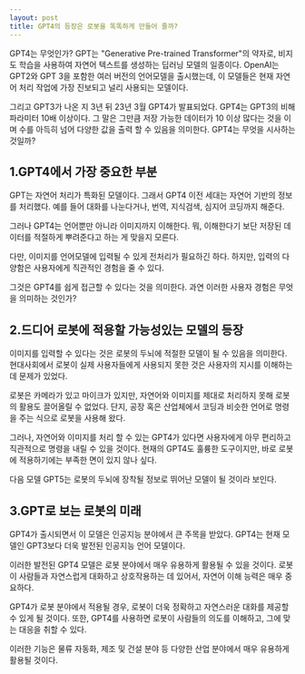 ```yaml
---
layout: post
title: GPT4의 등장은 로봇을 똑똑하게 만들어 줄까?
---
```


GPT4는 무엇인가? GPT는 "Generative Pre-trained Transformer"의 약자로, 비지도 학습을 사용하여 자연어 텍스트를 생성하는 딥러닝 모델의 일종이다. OpenAI는 GPT2와 GPT 3을 포함한 여러 버전의 언어모델을 출시했는데, 이 모델들은 현재 자연어 처리 작업에 가장 진보되고 널리 사용되는 모델이다.

그리고 GPT3가 나온 지 3년 뒤 23년 3월 GPT4가 발표되었다. GPT4는 GPT3의 비해 파라미터 10배 이상이다.
그 말은 그만큼 저장 가능한 데이터가 10 이상 많다는 것을 이며 수를 아득히 넘어 다양한 값을 출력 할 수 있음을 의미한다.
GPT4는 무엇을 시사하는 것일까? 




<h2>1.GPT4에서 가장 중요한 부분</h2>
GPT는 자연어 처리가 특화된 모델이다. 그래서 GPT4 이전 세대는 자연어 기반의 정보를 처리했다.
예를 들어 대화를 나눈다거나, 번역, 지식검색, 심지어 코딩까지 해준다.

그러나 GPT4는 언어뿐만 아니라 이미지까지 이해한다.
뭐, 이해한다기 보단 저장된 데이터를 적절하게 뿌려준다고 하는 게 맞을지 모른다.

다만, 이미지를 언어모델에 입력될 수 있게 전처리가 필요하긴 하다.
하지만, 입력의 다양함은 사용자에게 직관적인 경험을 줄 수 있다.

그것은 GPT4를 쉽게 접근할 수 있다는 것을 의미한다.
과연 이러한 사용자 경험은 무엇을 의미하는 것인가?




<h2>2.드디어 로봇에 적용할 가능성있는 모델의 등장</h2>
이미지를 입력할 수 있다는 것은 로봇의 두뇌에 적절한 모델이 될 수 있음을 의미한다.
현대사회에서 로봇이 실제 사용자들에게 사용되지 못한 것은 사용자의 지시를 이해하는 데 문제가 있었다.

로봇은 카메라가 있고 마이크가 있지만, 자연어와 이미지를 제대로 처리하지 못해 로봇의 활용도 끌어올릴 수 없었다.
단지, 공장 혹은 산업체에서 코딩과 비슷한 언어로 명령을 주는 식으로 로봇을 사용해 왔다.

그러나, 자연어와 이미지를 처리 할 수 있는 GPT4가 있다면 사용자에게 아무 편리하고 직관적으로 명령을 내릴 수 있을 것이다.
현재의 GPT4도 훌륭한 도구이지만, 바로 로봇에 적용하기에는 부족한 면이 있지 않나 싶다.

다음 모델 GPT5는 로봇의 두뇌에 장착될 정보로 뛰어난 모델이 될 것이라 보인다.




<h2>3.GPT로 보는 로봇의 미래</h2>
GPT4가 출시되면서 이 모델은 인공지능 분야에서 큰 주목을 받았다. GPT4는 현재 모델인 GPT3보다 더욱 발전된 인공지능 언어 모델이다.

이러한 발전된 GPT4 모델은 로봇 분야에서 매우 유용하게 활용될 수 있을 것이다. 로봇이 사람들과 자연스럽게 대화하고 상호작용하는 데 있어서, 자연어 이해 능력은 매우 중요하다. 

GPT4가 로봇 분야에서 적용될 경우, 로봇이 더욱 정확하고 자연스러운 대화를 제공할 수 있게 될 것이다. 또한, GPT4를 사용하면 로봇이 사람들의 의도를 이해하고, 그에 맞는 대응을 취할 수 있다. 

이러한 기능은 물류 자동화, 제조 및 건설 분야 등 다양한 산업 분야에서 매우 유용하게 활용될 것이다.